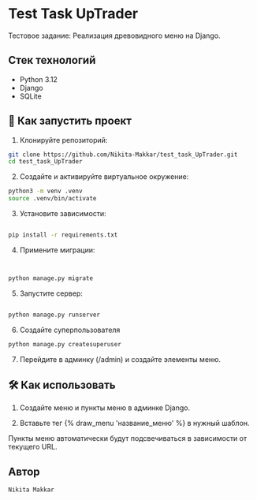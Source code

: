 # Test Task UpTrader
Тестовое задание: Реализация древовидного меню на Django.


## Стек технологий

- Python 3.12
- Django
- SQLite


## 🚀 Как запустить проект
1. Клонируйте репозиторий:
```bash
git clone https://github.com/Nikita-Makkar/test_task_UpTrader.git
cd test_task_UpTrader
```
2. Создайте и активируйте виртуальное окружение:

```bash
python3 -m venv .venv
source .venv/bin/activate
```
3. Установите зависимости:

```bash

pip install -r requirements.txt
```
4. Примените миграции:

```bash


python manage.py migrate
```
5. Запустите сервер:

```bash

python manage.py runserver
```
6. Создайте суперпользователя

```Bash
python manage.py createsuperuser
```

7. Перейдите в админку (/admin) и создайте элементы меню.


## 🛠 Как использовать
1. Создайте меню и пункты меню в админке Django.

2. Вставьте тег {% draw_menu 'название_меню' %} в нужный шаблон.

Пункты меню автоматически будут подсвечиваться в зависимости от текущего URL.


## Автор

``Nikita Makkar``